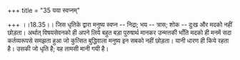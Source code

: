 +++
title = "35 यया स्वप्नम्"

+++
।।18.35।। जिस धृतिके द्वारा मनुष्य स्वप्न -- निद्रा; भय -- त्रास; शोक --
दुःख और मदको नहीं छोड़ता। अर्थात् विषयसेवनको ही अपने लिये बहुत बड़ा
पुरुषार्थ मानकर उन्मत्तकी भाँति मदको ही मनमें सदा कर्तव्यरूपसे समझता हुआ
जो कुत्सित बुद्धिवाला मनुष्य इन सबको नहीं छोड़ता। यानी धारण ही किये रहता
है। उसकी जो धृति है; वह तामसी मानी गयी है।
